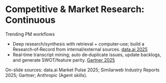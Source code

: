 # Competitive & Market Research: Continuous
Trending PM workflows

- Deep research/synthesis with retrieval + computer‑use; build a Research‑of‑Record from internal/external sources. [data.ai 2025][Similarweb 2025]
- Real‑time transcript mining; auto de‑duplicate issues, update backlogs, and generate SWOT/feature parity. [Gartner 2025][Anthropic Agent Skills]

On-slide sources: data.ai Market Pulse 2025; Similarweb Industry Reports 2025; Gartner; Anthropic (Agent skills).

[data.ai 2025]: https://www.data.ai/en/insights/market-data/
[Similarweb 2025]: https://www.similarweb.com/corp/research/
[Gartner 2025]: https://www.gartner.com/en/insights
[Anthropic Agent Skills]: https://www.anthropic.com/transparency/model-report

